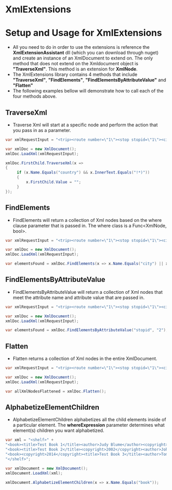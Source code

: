 # XmlExtensions

# Setup and Usage for XmlExtensions
* All you need to do in order to use the extensions is reference the **XmlExtensionAssistant** dll (which you can download through nuget) and create an instance of an XmlDocument to extend on. The only method that does not extend on the Xmldocument object is **"TraverseXml"**. This method is an extension for **XmlNode**.
* The XmlExtensions library contains 4 methods that include **"TraverseXml"**, **"FindElements"**, **"FindElementsByAttributeValue"** and **"Flatten"**
* The following examples bellow will demonstrate how to call each of the four methods above.

## TraverseXml
* Traverse Xml will start at a specific node and perform the action that you pass in as a parameter.
```C#
var xmlRequestInput = "<trip><route number=\"1\"><stop stopid=\"1\"><city>Apple Valley</city></stop><stop stopid=\"2\">" +<city>Plymouth</city><country>!*)</country></stop></route><route number=\"2\"><stop stopid=\"1\"><city>St. Paul</city>" +</stop><stop stopid=\"2\"><city>St. Cloud</city><country>US</country></stop></route></trip>";

var xmlDoc = new XmlDocument();
xmlDoc.LoadXml(xmlRequestInput);

xmlDoc.FirstChild.TraverseXml(x =>
{
     if (x.Name.Equals("country") && x.InnerText.Equals("!*)"))
     {
         x.FirstChild.Value = "";
     }
});
```

## FindElements
* FindElements will return a collection of Xml nodes based on the where clause parameter that is passed in. The where class is a Func<XmlNode, bool>.
```C#
var xmlRequestInput = "<trip><route number=\"1\"><stop stopid=\"1\"><city>Apple Valley</city></stop><stop stopid=\"2\">" +<city>Plymouth</city><country>!*)</country></stop></route><route number=\"2\"><stop stopid=\"1\"><city>St. Paul</city>" +</stop><stop stopid=\"2\"><city>St. Cloud</city><country>US</country></stop></route></trip>";

var xmlDoc = new XmlDocument();
xmlDoc.LoadXml(xmlRequestInput);

var elementsFound = xmlDoc.FindElements(x => x.Name.Equals("city") || x.Name.Equals("country"));
``` 

## FindElementsByAttributeValue
* FindElementsByAttributeValue will return a collection of Xml nodes that meet the attribute name and attribute value that are passed in.
```C#
var xmlRequestInput = "<trip><route number=\"1\"><stop stopid=\"1\"><city>Apple Valley</city></stop><stop stopid=\"2\">" +<city>Plymouth</city><country>!*)</country></stop></route><route number=\"2\"><stop stopid=\"1\"><city>St. Paul</city>" +</stop><stop stopid=\"2\"><city>St. Cloud</city><country>US</country></stop></route></trip>";

var xmlDoc = new XmlDocument();
xmlDoc.LoadXml(xmlRequestInput);

var elementsFound = xmlDoc.FindElementsByAttributeValue("stopid", "2");
```

## Flatten
* Flatten returns a collection of Xml nodes in the entire XmlDocument.
```C#
var xmlRequestInput = "<trip><route number=\"1\"><stop stopid=\"1\"><city>Apple Valley</city></stop><stop stopid=\"2\">" +<city>Plymouth</city><country>!*)</country></stop></route><route number=\"2\"><stop stopid=\"1\"><city>St. Paul</city>" +</stop><stop stopid=\"2\"><city>St. Cloud</city><country>US</country></stop></route></trip>";

var xmlDoc = new XmlDocument();
xmlDoc.LoadXml(xmlRequestInput);

var allXmlNodesFlattened = xmlDoc.Flatten();
```

## AlphabetizeElementChildren
* AlphabetizeElementChildren alphabetizes all the child elements inside of a particular element. The **whereExpression** parameter determines what element(s) children you want alphabetized.
```C#
var xml = "<shelf>" +
"<book><title>Test Book 1</title><author>Judy Blume</author><copyright>2016</copyright></book>" +
"<book><title>Test Book 2</title><copyright>2002</copyright><author>John Doe</author></book>" +
"<book><copyright>2014</copyright><title>Test Book 3</title><author>Tom Clancy</author></book>" +
"</shelf>";

var xmlDocument = new XmlDocument();
xmlDocument.LoadXml(xml);

xmlDocument.AlphabetizeElementChildren(x => x.Name.Equals("book"));
```
